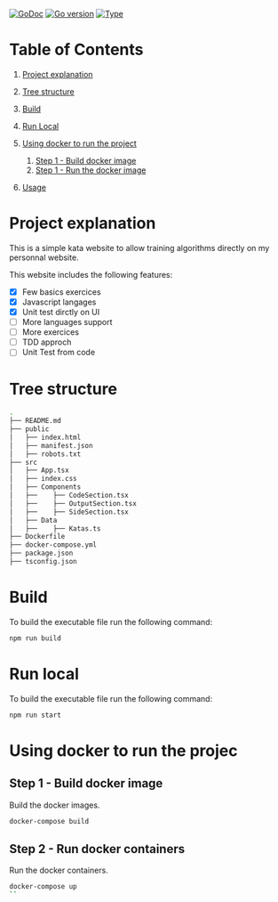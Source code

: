 [![GoDoc](https://godoc.org/github.com/abhishekkr/goshield?status.svg)](https://go.dev/doc/)
[![Go version](https://img.shields.io/badge/Go_version-18.2.0-blue.svg)]()
[![Type](https://img.shields.io/badge/Training_Website-blue.svg)]()

# Table of Contents

1.  [Project explanation](#project-explanation)
2. [Tree structure](#tree-structure)
3. [Build](#build)
4. [Run Local](#run-local)
5. [Using docker to run the project](#using-docker-to-mock-a-network-of-nodes)
   1. [Step 1 - Build docker image](#using-docker-to-mock-a-network-of-nodes-step1)
   1. [Step 1 - Run the docker image](#using-docker-to-mock-a-network-of-nodes-step2)

5. [Usage](#usage)


# Project explanation <a id="project-explanation"></a>

This is a simple kata website to allow training algorithms directly on my personnal website.

This website includes the following features:
- [X] Few basics exercices
- [X] Javascript langages
- [X] Unit test dirctly on UI
- [ ] More languages support
- [ ] More exercices
- [ ] TDD approch
- [ ] Unit Test from code

# Tree structure <a id="tree-structure"></a>

```sh
.
├── README.md
├── public
│   ├── index.html
│   ├── manifest.json
│   ├── robots.txt
├── src
│   ├── App.tsx
│   ├── index.css
│   ├── Components
│   ├──    ├── CodeSection.tsx
│   ├──    ├── OutputSection.tsx
│   ├──    ├── SideSection.tsx
│   ├── Data
│   ├──    ├── Katas.ts
├── Dockerfile
├── docker-compose.yml
├── package.json
├── tsconfig.json

```


# Build  <a id="build"></a>
To build the executable file run the following command:
```sh
npm run build
```

# Run local  <a id="run-local"></a>
To build the executable file run the following command:
```sh
npm run start
```


# Using docker to run the projec <a id="using-docker-to-mock-a-network-of-nodes"></a>
## Step 1 - Build docker image <a id="using-docker-to-mock-a-network-of-nodes-step2"></a>
Build the docker images.
```sh
docker-compose build
```

## Step 2 - Run docker containers <a id="using-docker-to-mock-a-network-of-nodes-step3"></a>
Run the docker containers.
```sh
docker-compose up
``




